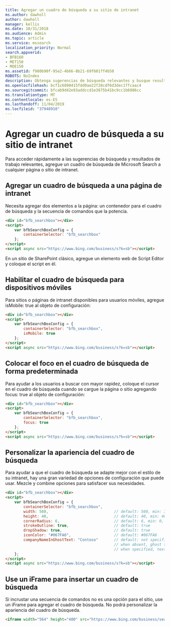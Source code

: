 ```yaml
---
title: Agregar un cuadro de búsqueda a su sitio de intranet
ms.author: dawholl
author: dawholl
manager: kellis
ms.date: 10/31/2018
ms.audience: Admin
ms.topic: article
ms.service: mssearch
localization_priority: Normal
search.appverid:
- BFB160
- MET150
- MOE150
ms.assetid: f980b90f-95e2-4b66-8b21-69f601ff4b50
ROBOTS: NoIndex
description: Obtenga sugerencias de búsqueda relevantes y busque resultados de trabajo más rápidos agregando un cuadro de búsqueda de Microsoft Search a un sitio o una página de intranet.
ms.openlocfilehash: bcf1c6890415fdd9ae22f28cdf6d3dec1ffcaac4
ms.sourcegitcommit: bfcab9d42e93addccd1e3875b41bc9cc1b6986cc
ms.translationtype: MT
ms.contentlocale: es-ES
ms.lasthandoff: 11/04/2019
ms.locfileid: "37948910"
---
```

# <a name="add-a-search-box-to-your-intranet-site"></a>Agregar un cuadro de búsqueda a su sitio de intranet

Para acceder rápidamente a las sugerencias de búsqueda y resultados de trabajo relevantes, agregue un cuadro de búsqueda de Microsoft Search a cualquier página o sitio de intranet.
  
## <a name="add-a-search-box-to-an-intranet-page"></a>Agregar un cuadro de búsqueda a una página de intranet

Necesita agregar dos elementos a la página: un contenedor para el cuadro de búsqueda y la secuencia de comandos que la potencia.
  
```html
<div id="bfb_searchbox"></div>
<script>
    var bfbSearchBoxConfig = {
        containerSelector: "bfb_searchbox"
    };
</script>
<script async src="https://www.bing.com/business/s?k=sb"></script>
```

En un sitio de SharePoint clásico, agregue un elemento web de Script Editor y coloque el script en él.
  
## <a name="enable-the-search-box-for-mobile"></a>Habilitar el cuadro de búsqueda para dispositivos móviles

Para sitios o páginas de intranet disponibles para usuarios móviles, agregue isMobile: true al objeto de configuración:
  
```html
<div id="bfb_searchbox"></div>
<script>
    var bfbSearchBoxConfig = {
        containerSelector: "bfb_searchbox", 
        isMobile: true
    };
</script>
<script async src="https://www.bing.com/business/s?k=sb"></script>
```

## <a name="put-focus-on-the-search-box-by-default"></a>Colocar el foco en el cuadro de búsqueda de forma predeterminada

Para ayudar a los usuarios a buscar con mayor rapidez, coloque el cursor en el cuadro de búsqueda cuando se cargue la página o sitio agregando focus: true al objeto de configuración:
  
```html
<div id="bfb_searchbox"></div>
<script>
    var bfbSearchBoxConfig = {
        containerSelector: "bfb_searchbox",
        focus: true
    };
</script>
<script async src="https://www.bing.com/business/s?k=sb"></script>
```

## <a name="customize-the-appearance-of-the-search-box"></a>Personalizar la apariencia del cuadro de búsqueda 

Para ayudar a que el cuadro de búsqueda se adapte mejor con el estilo de su intranet, hay una gran variedad de opciones de configuración que puede usar. Mezcle y combine opciones para satisfacer sus necesidades.

```html
<div id="bfb_searchbox"></div>
<script>
    var bfbSearchBoxConfig = {
        containerSelector: "bfb_searchbox",
        width: 560,                             // default: 560, min: 360, max: 650
        height: 40,                             // default: 40, min: 40, max: 72
        cornerRadius: 6,                        // default: 6, min: 0, max: 25                                   
        strokeOutline: true,                    // default: true
        dropShadow: true,                       // default: true
        iconColor: "#067FA6",                   // default: #067FA6
        companyNameInGhostText: "Contoso"       // default: not specified
                                                // when absent, ghost text will be "Search work and the web"
                                                // when specified, text will be "Search the web and [Contoso]"
    };
</script>
<script async src="https://www.bing.com/business/s?k=sb"></script>
```

## <a name="use-an-iframe-to-embed-a-search-box"></a>Use un iFrame para insertar un cuadro de búsqueda

Si incrustar una secuencia de comandos no es una opción para el sitio, use un iFrame para agregar el cuadro de búsqueda. No podrá personalizar la apariencia del cuadro de búsqueda.
  
```html
<iframe width="564" height="400" src="https://www.bing.com/business/searchbox"></iframe>
```